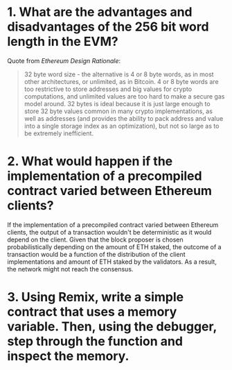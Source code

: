 # 1. What are the advantages and disadvantages of the 256 bit word length in the EVM?

Quote from *Ethereum Design Rationale*:

> 32 byte word size - the alternative is 4 or 8 byte words, as in most other architectures, or unlimited, as in Bitcoin. 4 or 8 byte words are too restrictive to store addresses and big values for crypto computations, and unlimited values are too hard to make a secure gas model around. 32 bytes is ideal because it is just large enough to store 32 byte values common in many crypto implementations, as well as addresses (and provides the ability to pack address and value into a single storage index as an optimization), but not so large as to be extremely inefficient.
> 
# 2. What would happen if the implementation of a precompiled contract varied between Ethereum clients?

If the implementation of a precompiled contract varied between Ethereum clients, the output of a transaction wouldn't be deterministic as it would depend on the client. Given that the block proposer is chosen probabilistically depending on the amount of ETH staked, the outcome of a transaction would be a function of the distribution of the client implementations and amount of ETH staked by the validators. As a result, the network might not reach the consensus.

# 3. Using Remix, write a simple contract that uses a memory variable. Then, using the debugger, step through the function and inspect the memory.